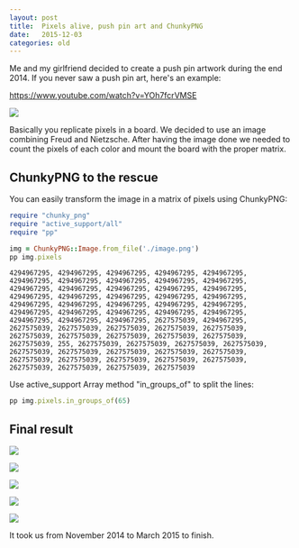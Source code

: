 ```yaml
---
layout: post
title:  Pixels alive, push pin art and ChunkyPNG
date:   2015-12-03
categories: old
---
```


Me and my girlfriend decided to create a push pin artwork during the end 2014. If you never saw a push pin art, here's an example:

https://www.youtube.com/watch?v=YOh7fcrVMSE

![](https://lh3.googleusercontent.com/CLd0BKn9ek-YZUU-Um4FyOhdjzWpheNvIGSiXtMjMkLBmstGX7hNzzyagMyqaFp0JwjEuU50igozwpHIHQTGOeb3CzPHYX954DXlnRodQDmMxE9NLdze4dacvGrG0xu9ac4mNEWtlDagvMFsjKUYxant-5OVCjOYwRJoYm-ehGkPjiO1QNCv0hynn4CtJ6UHvtiMDdUlCJ7TGzt-2JWOsXdBNb9Rk_6Ddy6cqTozi-uXMGG0DawilelutTi6ASEnyi45lMNgTYDMy4Gu5bUpZ6Q49WP3wf9PLWbL3qQAKvgXjd4SwveXkzegoZmu2wzOvgePCD-wakIDKHTl7hsP3SzV8bN4m7JyaYqRz47uhkDx_KhM1wCJsswRe3XCEs2ink3QKBhTAEWlce4DzCLg_r1LUHmbXlEqXSvrOHhu-JT6oDGs9KHS-NET7jkycQhe1zoeqslvGCPpJ9PrnnKzJ2sQIj0zgtdNNTbly-XRFNmIY6BFQnZ90FkIDDuR7c3PQnuQDNiDYX7bfRXKxuNHXtnlOuu-EGj37R10KZSlws2Z=w859-h663-no)

Basically you replicate pixels in a board. We decided to use an image combining Freud and Nietzsche. After having the image done we needed to count the pixels of each color and mount the board with the proper matrix.

## ChunkyPNG to the rescue

You can easily transform the image in a matrix of pixels using ChunkyPNG:

```ruby
require "chunky_png"
require "active_support/all"
require "pp"

img = ChunkyPNG::Image.from_file('./image.png')
pp img.pixels
```

```
4294967295, 4294967295, 4294967295, 4294967295, 4294967295, 4294967295, 4294967295, 4294967295, 4294967295, 4294967295, 4294967295, 4294967295, 4294967295, 4294967295, 4294967295, 4294967295, 4294967295, 4294967295, 4294967295, 4294967295, 4294967295, 4294967295, 4294967295, 4294967295, 4294967295,
4294967295, 4294967295, 4294967295, 4294967295, 4294967295, 4294967295, 4294967295, 4294967295, 2627575039, 4294967295, 2627575039, 2627575039, 2627575039, 2627575039, 2627575039, 2627575039, 2627575039, 2627575039, 2627575039, 2627575039, 2627575039, 255, 2627575039, 2627575039, 2627575039, 2627575039, 2627575039, 2627575039, 2627575039, 2627575039, 2627575039, 2627575039, 2627575039, 2627575039, 2627575039, 2627575039, 2627575039, 2627575039, 2627575039, 2627575039
```

Use active_support Array method "in_groups_of" to split the lines:

```ruby
pp img.pixels.in_groups_of(65)
```

## Final result

![](https://lh3.googleusercontent.com/G6WovsAqxuO3dU63wVimwA-2Hd59Sj6_hUaFzulDhMtrCIF8UurQKh-L5dajT4SvnSJWqLdLrHngBqKQ-5XEitXVcqgqzL-JIdwxX61_slDefbmH3_BBJDZmzKAN11fOqvxORUkwVdro3Thci7Bx71trgtgc7xynu7vJ0INEbrVsLKsTUnKsGzMxU0RCNzwjRTG0_lRfQzJAN3DEUnXV4TfCnJYVwSUGSiVYXbiUrao-X09Nade7fDaM32fYV0e5X6oL7stU8dTVO7gAtMiqIt8_OONXxXOOr2HXBaPUtx0uYfkIMLqs_Kb7EQN-l3EsENzVojfjM3cq3iQ2RY_srqYs4fN0xApAuvBhmkx6lChq8lH6zx_du6RGS3n1CstNRzhHuY-MkbJ_4KJMxhABSYnPwCKJSVCWdHUf6Vv39XZcbp1R2Ecn3yI7YvGkhijdVj_NcxnJO54_-sG9Q3wkONHYOLetkIvrcAidkBpHCkyjM6zBt8-XLPfSsi76NVn4FQTPYYY436DfIzgS3mR2qGShPteV7GTC0mPr8uWcFlEU=w569-h768-no)

![](https://lh3.googleusercontent.com/qfvl5aPsbm9Z3q1lLGmRhkS27csYUS-2pClJHTLlY7hfdlr4LNwi2H6Z2aZGwQGiBEmevW4zPGuNpL7i5gqou-Td9q2WIoOYDd5uzU6Lk9SdEP83hHSaV5TQ1YfURvNkhznpSTaRMrTbGgYGeO1wE_AbOrGzZHVyJaxq2a9dQIQJDhdCOh_nbZ9kBDL9_Y9Oh--2QPPwMHDoHEDOAA24CvdrTGFPZlJeJuSU6pRPHUqMC8Nv7MD_s_801Pte1nhpDTt2uxMOGZ6pzMm3SZ2F4V50HEYpsMKNshp3jRPJrmraWKkm5dyCEJT1_JAs56IMB8w6wBh87cDRGxbfiZ5UDLwh4crz_Cpdp9C5jX3Bs7jmfzdtZkp4XU--0JRAjmNGHzXfWpkHelapnwMDz80rK2IElbTJjRy9EM72ETK9YoCYq6j5IYDkuIt3JXDKJXsfMfS5gwK-GNKadEQ_I4WfW7VRRZCyWm6O-oxe68Px7Ngxz0P2AyhipkMgOi0G9LSjJLHN6tc3epnRRkCE3mbEI70ybe_qJK5qQH6cs99yc_-J=s651-no)

![](https://lh3.googleusercontent.com/8CS5jZotypu_Xq8pKLcxUAl8M9kqYNTqP2G-F44DQZJXMY7o0U6-pndAbRTsRTOWH0yEdYAj3Uc6OmLoIZ9CZFk0MltbXM0bOOwGyns63wwO9oTn2GJo9ohx9h9PPYgmNX5H6RpE7InQouRg-Tq7G7FEabk7T-766Vb52KjDlfZFwMYfIaxuvtjhMxjkVA6vCm0FEDyRVxBBldzHNDb3OVDctTbJAv7KkOVLvbvCSVXeZaHtJHjDGAlyysGmwy_saD3QYwf4FXbvOuQV8QdHV-r5d__O71Tzrz5xq7WFq7xP6FIm8UA1ZGt92k-3UIWAF6xVM2_Fi9bWr3u2TOjeKSJ3o6ZRdcro8YAghKxT3AFO9Sr933ZGz61YHVMunIUWSVChOT-5RdJkGbV_mge21XtnJlJEpm_o1lHzTTDOXoY0fcyI6Xf4jZ5zI0d8R2a-foaQW7b_O7tonULJ_0E9ePuluKSadmgH5VWKarVMM8oVuqID2umU-RBRi1P8CpCHWHT6ikSH2U7DRZUH0KH6DIR2gFPNqodmWkIVAIGgtduD=w604-h651-no)

![](https://lh3.googleusercontent.com/dxIZno8pxqwa8ZI0lCfmOmQy4Td68vwEBeT8LA6WawBM2CLt_Yws2lG8rY4KRlTzsZlZoasGNUhC86nMmoNlnZ5blQYYz5H23KbB1rMCvxKh9XZkfd2gxEOAAei7679mVo1cyP_yE2pS_jYN6_4rqVfJ5Y5lPbVhdXOUpRSna-rsRlYrB44H0oAGvcGxMYFU5DGuW7A-E9okMliwa4cfK1sqx7XXGp-j128MlrIcv8ZLiZhdJkROEA5kIUbZ_yi5y5hotCArSfycfJQUBy7v7sROn5jfIkwY3H7scXfnZN02CFdwwKGJP7jFHNfoDtmRV_i_1H2KD6JDl3pxzI3XJJfshKTGz2XMm1VONwC7YYRDBoOeH9u9dDFDlBVrVYS2pc9A0LVbNB4f7wS0wpXyOLsslX6hB1C_USn6nEf5_5q2o0c_XHErPmtw3D5Gz5pX3-Zr5da02qHyJIrsdj5QzP5Va5Yc5cpmlQtT0ZqkpXlgDGCfqjSy10Q_fULFRHIMU2sOquoJn1Ssud6VEO-0FQXOO15Fr3Aiqh4NOrSWwp1r=w445-h651-no)

![](https://lh3.googleusercontent.com/zTr2AaA_t6Vp0W_wb7ibfs3-K4ZGC2gN2hCV0SR85uV-emTY0A-S9X7fBUg8oh_K8HgNAF6iPgzHV3knlO0S94xQi_ijUKukTfHSGRvBv8mfZytyuaDmFzM-gOxM2Ju20wTGpLYizqCYVQD5kDsqI7rktNxK-vqDl8WQgT_tO3j3TACO43eJNT5rLpEMe0N-6OopdsZb36bLHhkLXYexzT3A2SHRaMZyfU0VzgY72HMRGnFJn1DwCjeG8v0wSXiw7oN5rHwylT-HcOB13jhDc8hSNk-i1HxtEX1Gb64Krfx4nbC5sg6gkiG1tdFeruR8ZQfdEe2l9ygZthSdaNYRJkPztcpNAEMscrvHXCVcRvCar1-rgWZ0A_N7JYvjaaaVY0p_vDOr8u0yEQSGqNw_3QOu9JwOHasAqM0C6M5mJisGUeUSaefR2u7Qt448JI5vF9aP-M7TnKWhVBGrNM8CTRYMZ_lLdgRoxoSkGjrY0TR5Oz-2gzgwxjjB9Dil9IgOgvFPL73apj0qVuM-jUBxqp7FgZLiocayiU_9azFaRDi-=w482-h651-no)

It took us from November 2014 to March 2015 to finish.
